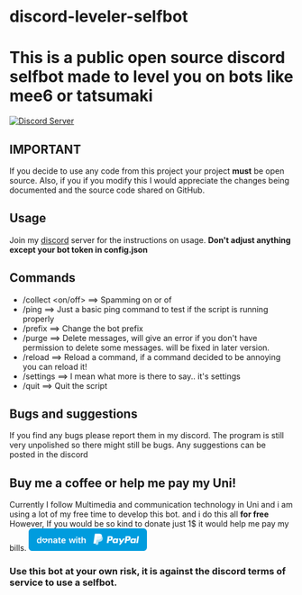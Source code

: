 # discord-leveler-selfbot
# This is a public open source discord selfbot made to level you on bots like mee6 or tatsumaki

[![Discord Server](https://img.shields.io/discord/734794891258757160?label=Discord)](https://discord.gg/Pae9eTy)


## IMPORTANT

If you decide to use any code from this project your project **must** be open source. Also, if you if you modify this I would appreciate the changes being documented and the source code shared on GitHub.

## Usage

Join my [discord](https://discord.gg/Pae9eTy) server for the instructions on usage.
**Don't adjust anything except your bot token in config.json**

## Commands
- /collect <on/off> ==> Spamming on or of
- /ping ==> Just a basic ping command to test if the script is running properly
- /prefix <newprefix> ==> Change the bot prefix
- /purge <amount> ==> Delete messages, will give an error if you don't have permission to delete some messages. will be fixed in later version.
- /reload <command> ==> Reload a command, if a command decided to be annoying you can reload it!
- /settings ==> I mean what more is there to say.. it's settings
- /quit ==> Quit the script

## Bugs and suggestions

If you find any bugs please report them in my discord. The program is still very unpolished so there might still be bugs.
Any suggestions can be posted in the discord

## Buy me a coffee or help me pay my Uni!

Currently I follow Multimedia and communication technology in Uni and i am using a lot of my free time to develop this bot.
and i do this all **for free**
However,
If you would be so kind to donate just 1$ it would help me pay my bills. 
<a href="https://paypal.me/TDeTandt/"><img src="blue.svg" height="40"></a>  

### Use this bot at your own risk, it is against the discord terms of service to use a selfbot.